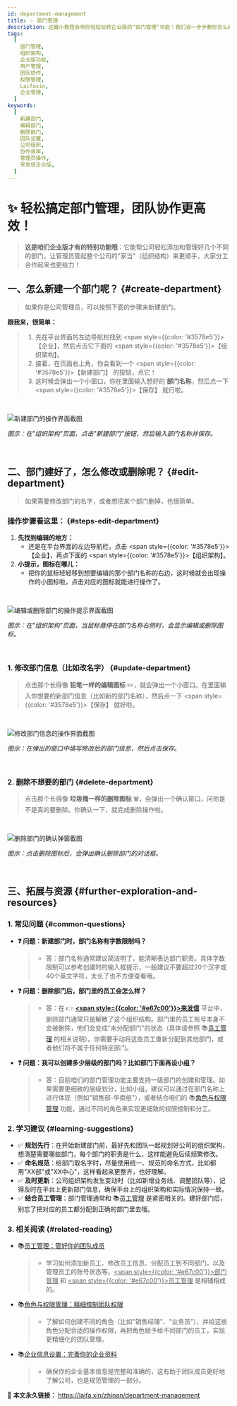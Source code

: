 ```yaml
---
id: department-management
title: ✨ 部门管理
description: 这篇小教程会带你轻松玩转企业版的"部门管理"功能！我们会一步步教你怎么新建部门、修改部门信息，还有怎么删除部门，让公司管起来更顺手，团队合作也更给力！
tags:
  [
    部门管理,
    组织架构,
    企业版功能,
    用户管理,
    团队协作,
    权限管理,
    Laifaxin,
    企业管理,
  ]
keywords:
  [
    新建部门,
    编辑部门,
    删除部门,
    团队设置,
    公司组织,
    协作效率,
    管理员操作,
    来发信企业版,
  ]
---
```


# ✨ 轻松搞定部门管理，团队协作更高效！

> **这是咱们企业版才有的特别功能哦**：它能帮公司轻松添加和管理好几个不同的部门，让管理员管起整个公司的"家当"（组织结构）来更顺手，大家分工合作起来也更给力！

## 一、怎么新建一个部门呢？ {#create-department}

> 如果你是公司管理员，可以按照下面的步骤来新建部门。

**跟我来，很简单：**

> 1. 先在平台界面的左边导航栏找到 <span style={{color: '#3578e5'}}>【企业】</span>，然后点击它下面的 <span style={{color: '#3578e5'}}>【组织架构】</span>。
> 2. 接着，在页面右上角，你会看到一个 <span style={{color: '#3578e5'}}>【新建部门】</span> 的按钮，点它！
> 3. 这时候会弹出一个小窗口，你在里面输入想好的 **部门名称**，然后点一下 <span style={{color: '#3578e5'}}>【保存】</span> 就行啦。

<br/>

![新建部门的操作界面截图](https://cos.files.maozhishi.com/data/web/web-files/img/1733397265002.png)

_图示：在"组织架构"页面，点击"新建部门"按钮，然后输入部门名称并保存。_

<br/>

## 二、部门建好了，怎么修改或删除呢？ {#edit-department}

> 如果需要修改部门的名字，或者想把某个部门删掉，也很简单。

### **操作步骤看这里：** {#steps-edit-department}

1. **先找到编辑的地方：**
   - 还是在平台界面的左边导航栏，点击 <span style={{color: '#3578e5'}}>【企业】</span>，再点下面的 <span style={{color: '#3578e5'}}>【组织架构】</span>。
2. **小提示，图标在哪儿：**
   - 把你的鼠标轻轻移到想要编辑的那个部门名称的右边，这时候就会出现操作的小图标啦，点击对应的图标就能进行操作了。

<br/>

![编辑或删除部门的操作提示界面截图](https://cos.files.maozhishi.com/data/web/web-files/img/1733397265022.png)

_图示：在"组织架构"页面，当鼠标悬停在部门名称右侧时，会显示编辑或删除图标。_

<br/>

### 1. 修改部门信息（比如改名字） {#update-department}

> 点击那个长得像 **铅笔一样的编辑图标** ✏️，就会弹出一个小窗口。在里面输入你想要的新部门信息（比如新的部门名称），然后点一下 <span style={{color: '#3578e5'}}>【保存】</span> 就好啦。

<br/>

![修改部门信息的操作界面截图](https://cos.files.maozhishi.com/data/web/web-files/img/1733397265028.png)

_图示：在弹出的窗口中填写修改后的部门信息，然后点击保存。_

<br/>

### 2. 删除不想要的部门 {#delete-department}

> 点击那个长得像 **垃圾桶一样的删除图标** 🗑️，会弹出一个确认窗口，问你是不是真的要删除。你确认一下，就完成删除操作啦。

<br/>

![删除部门的确认弹窗截图](https://cos.files.maozhishi.com/data/web/web-files/img/1733397265029.png)

_图示：点击删除图标后，会弹出确认删除部门的对话框。_

<br/>

## 三、拓展与资源 {#further-exploration-and-resources}

### 1. 常见问题 {#common-questions}

- **❓ 问题：新建部门时，部门名称有字数限制吗？**

  > - 答：部门名称通常建议简洁明了，能清晰表达部门职责。具体字数限制可以参考创建时的输入框提示，一般建议不要超过20个汉字或40个英文字符，太长了也不方便查看哦。

- **❓ 问题：删除部门后，部门里的员工会怎么样？**

  > - 答：在 👉 [**<span style={{color: '#e67c00'}}>来发信</span>**](https://laifaxin.com) 平台中，删除部门通常只是解散了这个组织结构。部门里的员工账号本身不会被删除，他们会变成"未分配部门"的状态（具体请参照 📚[员工管理](./member-management) 的相关说明）。你需要手动将这些员工重新分配到其他部门，或者他们将不属于任何特定部门。

- **❓ 问题：我可以创建多少层级的部门吗？比如部门下面再设小组？**
  > - 答：目前咱们的部门管理功能主要支持一级部门的创建和管理。如果需要更细致的层级划分，比如小组，建议可以通过在部门名称上进行体现（例如"销售部-华南组"），或者结合咱们的 📚[角色与权限管理](./permissions-management) 功能，通过不同的角色来实现更细致的权限控制和分工。

### 2. 学习建议 {#learning-suggestions}

- ✅ **规划先行**：在开始新建部门前，最好先和团队一起规划好公司的组织架构，想清楚需要哪些部门，每个部门的职责是什么，这样能避免后续频繁修改。
- ✅ **命名规范**：给部门取名字时，尽量使用统一、规范的命名方式，比如都用"XX部"或"XX中心"，这样看起来更整齐，也好理解。
- ✅ **及时更新**：公司组织架构发生变动时（比如新增业务线、调整团队等），记得及时在平台上更新部门信息，确保平台上的组织架构和实际情况保持一致。
- ✅ **结合员工管理**：部门管理通常和 📚[员工管理](./member-management) 是紧密相关的。建好部门后，别忘了把对应的员工都分配到正确的部门里去哦。

### 3. 相关阅读 {#related-reading}

- 📚[员工管理：管好你的团队成员](./member-management)
  > - 学习如何添加新员工、修改员工信息、分配员工到不同部门，以及管理员工的账号状态等。<u><span style={{color: '#e67c00'}}>部门管理</span></u> 和 <u><span style={{color: '#e67c00'}}>员工管理</span></u> 是相辅相成的。
- 📚[角色与权限管理：精细控制团队权限](./permissions-management)
  > - 了解如何创建不同的角色（比如"销售经理"、"业务员"），并给这些角色分配合适的操作权限，再把角色赋予给不同部门的员工，实现更精细化的团队管理。
- 📚[企业信息设置：完善你的企业资料](./business-management)
  > - 确保你的企业基本信息是完整和准确的，这有助于团队成员更好地了解公司，也是规范管理的一部分。

🔗 **本文永久链接：** https://laifa.xin/zhinan/department-management
